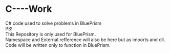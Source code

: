# C----Work
C# code used to solve problems in BluePrism
<br />
PS!<br />
This Repository is only used for BluePrism.<br />
Namespace and External refference will also be here but as imports and dll.<br />
Code will be written only to function in BluePrism.<br />
